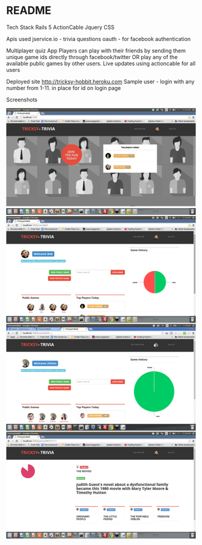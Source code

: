 # README

Tech Stack
  Rails 5
  ActionCable
  Jquery
  CSS

Apis used
  jservice.io - trivia questions
  oauth - for facebook authentication

Multiplayer quiz App
  Players can play with their friends by sending them unique game ids directly through facebook/twitter
  OR play any of the available public games by other users. Live updates using actioncable for all users 
  

Deployed site
  http://tricksy-hobbit.heroku.com
  Sample user - login with any number from 1-11. in place for id on login page
  
Screenshots 
  
![Alt text](/public/1a.png?raw=true)
![Alt text](/public/2a.png?raw=true)
![Alt text](/public/3a.png?raw=true)
![Alt text](/public/4a.png?raw=true)



